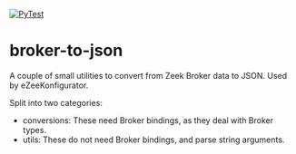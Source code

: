 [![PyTest](https://github.com/grigorescu/broker-to-json/actions/workflows/pytest.yaml/badge.svg)](https://github.com/grigorescu/broker-to-json/actions/workflows/pytest.yaml)

# broker-to-json

A couple of small utilities to convert from Zeek Broker data to JSON. Used by eZeeKonfigurator.

Split into two categories:

 * conversions: These need Broker bindings, as they deal with Broker types.
 * utils: These do not need Broker bindings, and parse string arguments.